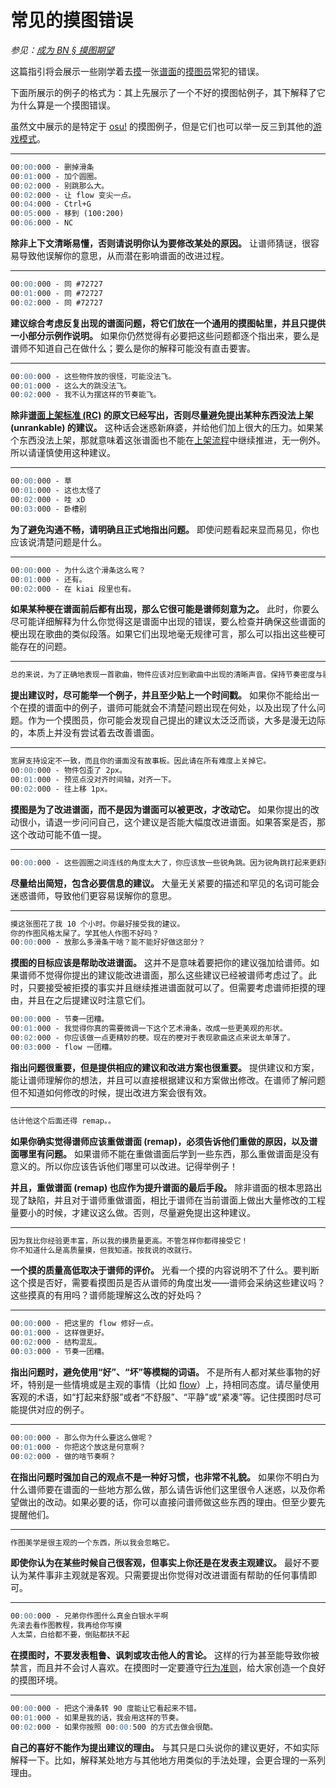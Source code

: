 # 常见的摸图错误

*参见：[成为 BN § 摸图期望](/wiki/People/Beatmap_Nominators/Becoming_a_Beatmap_Nominator)*

这篇指引将会展示一些刚学着去[摸](/wiki/Modding)一张[谱面](/wiki/Beatmap)的[摸图员](/wiki/Modding/Modder)常犯的错误。

下面所展示的例子的格式为：其上先展示了一个不好的摸图帖例子，其下解释了它为什么算是一个摸图错误。

虽然文中展示的是特定于 [osu!](/wiki/Game_mode/osu!) 的摸图例子，但是它们也可以举一反三到其他的[游戏模式](/wiki/Game_mode)。

---

```md
00:00:000 - 删掉滑条
00:01:000 - 加个圆圈。
00:02:000 - 别跳那么大。
00:02:000 - 让 flow 变尖一点。
00:04:000 - Ctrl+G
00:05:000 - 移到 (100:200)
00:06:000 - NC
```

**除非上下文清晰易懂，否则请说明你认为要修改某处的原因。** 让谱师猜谜，很容易导致他误解你的意思，从而潜在影响谱面的改进过程。

---

```md
00:00:000 - 同 #72727
00:01:000 - 同 #72727
00:02:000 - 同 #72727
```

**建议综合考虑反复出现的谱面问题，将它们放在一个通用的摸图帖里，并且只提供一小部分示例作说明。** 如果你仍然觉得有必要把这些问题都逐个指出来，要么是谱师不知道自己在做什么；要么是你的解释可能没有直击要害。

---

```md
00:00:000 - 这些物件放的很怪，可能没法飞。
00:01:000 - 这么大的跳没法飞。
00:02:000 - 我不认为摆这样的节奏能飞。
```

**除非[谱面上架标准 (RC)](/wiki/Ranking_Criteria) 的原文已经写出，否则尽量避免提出某种东西没法上架 (unrankable) 的建议。** 这种话会迷惑新麻婆，并给他们加上很大的压力。如果某个东西没法上架，那就意味着这张谱面也不能在[上架流程](/wiki/Beatmap_ranking_procedure)中继续推进，无一例外。所以请谨慎使用这种建议。

---

```md
00:00:000 - 草
00:01:000 - 这也太怪了
00:02:000 - 哇 xD
00:03:000 - 卧槽别
```

**为了避免沟通不畅，请明确且正式地指出问题。** 即使问题看起来显而易见，你也应该说清楚问题是什么。

---

```md
00:00:000 - 为什么这个滑条这么弯？
00:01:000 - 还有。
00:02:000 - 在 kiai 段里也有。
```

**如果某种梗在谱面前后都有出现，那么它很可能是谱师刻意为之。** 此时，你要么尽可能详细解释为什么你觉得这是谱面中出现的错误，要么检查并确保这些谱面的梗出现在歌曲的类似段落。如果它们出现地毫无规律可言，那么可以指出这些梗可能存在的问题。

---

```md
总的来说，为了正确地表现一首歌曲，物件应该对应到歌曲中出现的清晰声音。保持节奏密度与歌曲强度一致是 /.../
```

**提出建议时，尽可能举一个例子，并且至少贴上一个时间戳。** 如果你不能给出一个在摸的谱面中的例子，谱师可能就会不清楚问题出现在何处，以及出现了什么问题。作为一个摸图员，你可能会发现自己提出的建议太泛泛而谈，大多是漫无边际的，本质上并没有尝试着去改善谱面。

---

```md
宽屏支持设定不一致，而且你的谱面没有故事板。因此请在所有难度上关掉它。
00:00:000 - 物件包歪了 2px。
00:01:000 - 预览点没对齐时间轴，对齐一下。
00:02:000 - 往上移 1px。
```

**摸图是为了改进谱面，而不是因为谱面可以被更改，才改动它。** 如果你提出的改动很小，请退一步问问自己，这个建议是否能大幅度改进谱面。如果答案是否，那这个改动可能不值一提。

---

```md
00:00:000 - 这些圆圈之间连线的角度太大了，你应该放一些锐角跳。因为锐角跳打起来更舒服，尤其是光标在围绕着中心做圆形移动的时候。锐角跳能让玩家更平顺地击中每个物件，主要是因为光标的动量...
```

**尽量给出简短，包含必要信息的建议。** 大量无关紧要的描述和罕见的名词可能会迷惑谱师，导致他们更容易误解你的意思。

---

```md
摸这张图花了我 10 个小时。你最好接受我的建议。
你的作图风格太屎了。学其他人作图不好吗？
00:00:000 - 放那么多滑条干啥？能不能好好做这部分？
```

**摸图的目标应该是帮助改进谱面。** 这并不是意味着要把你的建议强加给谱师。如果谱师不觉得你提出的建议能改进谱面，那么这些建议已经被谱师考虑过了。此时，只要接受被拒摸的事实并且继续推进谱面就可以了。但需要考虑谱师拒摸的理由，并且在之后提建议时注意它们。

```md
00:00:000 - 节奏一团糟。
00:01:000 - 我觉得你真的需要微调一下这个艺术滑条，改成一些更美观的形状。
00:02:000 - 你应该做一点更精妙的梗。现在的梗对于表现歌曲这点来说太单薄了。
00:03:000 - flow 一团糟。
```

**指出问题很重要，但是提供相应的建议和改进方案也很重要。** 提供建议和方案，能让谱师理解你的想法，并且可以直接根据建议和方案做出修改。在谱师了解问题但不知道如何修改的时候，提出改进方案会很有效。

---

```md
估计他这个后面还得 remap。。
```

**如果你确实觉得谱师应该重做谱面 (remap)，必须告诉他们重做的原因，以及谱面哪里有问题。** 如果谱师不能在重做谱面后学到一些东西，那么重做谱面是没有意义的。所以你应该告诉他们哪里可以改进。记得举例子！

**并且，重做谱面 (remap) 也应作为提升谱面的最后手段。** 除非谱面的根本思路出现了缺陷，并且对于谱师重做谱面，相比于谱师在当前谱面上做出大量修改的工程量要小的时候，才建议这么做。否则，尽量避免提出这种建议。

---

```md
因为我比你经验更丰富，所以我的摸质量更高。不管怎样你都得接受它！
你不知道什么是高质量摸，但我知道。按我说的改就行。
```

**一个摸的质量高低取决于谱师的评价。** 光看一个摸的内容说明不了什么。要判断这个摸是否好，需要看摸图员是否从谱师的角度出发——谱师会采纳这些建议吗？这些摸真的有用吗？谱师能理解这么改的好处吗？

---

```md
00:00:000 - 把这里的 flow 修好一点。
00:01:000 - 这样做更好。
00:02:000 - 结构混乱。
00:03:000 - 节奏一团糟。
```

**指出问题时，避免使用“好”、“坏”等模糊的词语。** 不是所有人都对某些事物的好坏，特别是一些情境或是主观的事情（比如 [flow](/wiki/Beatmapping/Mapping_techniques/Flow)）上，持相同态度。请尽量使用客观的术语，如“打起来舒服”或者“不舒服”、“平静”或“紧凑”等。记住摸图时尽可能提供对应的例子。

---

```md
00:00:000 - 那么你为什么要这么做呢？
00:01:000 - 你把这个放这是何意啊？
00:02:000 - 做的啥节奏啊？
```

**在指出问题时强加自己的观点不是一种好习惯，也非常不礼貌。** 如果你不明白为什么谱师要在谱面的一些地方那么做，那么请告诉他们这里很令人迷惑，以及你希望做出的改动。如果必要的话，你可以直接问谱师做这些东西的理由。但至少要先提醒他们。

---

```md
作图美学是很主观的一个东西，所以我会忽略它。
```

**即使你认为在某些时候自己很客观，但事实上你还是在发表主观建议。** 最好不要认为某件事非主观就是客观。只需要提出你觉得对改进谱面有帮助的任何事情即可。

---

```md
00:00:000 - 兄弟你作图什么真金白银水平啊
先滚去看作图教程，我再给你写摸
人太菜，白给都不要，倒贴都扶不起
```

**在摸图时，不要发表粗鲁、讽刺或攻击他人的言论。** 这样的行为甚至能导致你被禁言，而且并不会讨人喜欢。在摸图时一定要遵守[行为准则](/wiki/Rules/Code_of_Conduct_for_Modding_and_Mapping#摸图和留言)，给大家创造一个良好的摸图环境。

---

```md
00:00:000 - 把这个滑条转 90 度能让它看起来不错。
00:01:000 - 如果是我的话，我会用这样的节奏。
00:02:000 - 如果你按照 00:00:500 的方式去做会很酷。
```

**自己的喜好不能作为提出建议的理由。** 与其只是口头说你的建议更好，不如实际解释一下。比如，解释某处地方与其他地方用类似的手法处理，会更合理的一系列理由。
